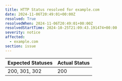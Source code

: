 ```yaml
---
title: HTTP Status resolved for example.com
date: 2024-11-06T20:49:01+00:00Z
resolved: True
resolvedWhen: 2024-11-06T20:49:01+00:00Z
resolvedStartTime: 2024-10-25T21:09:43.191474+00:00
severity: notice
affected:
  - example.com
section: issue
---
```


| Expected Statuses | Actual Status  |
|-------------------|----------------|
| 200, 301, 302 | 200 |
